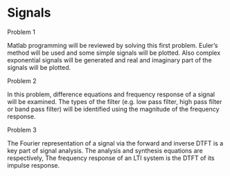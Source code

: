 Signals
=======
Problem 1

Matlab programming will be reviewed by solving this first problem. Euler’s method will be used and some simple signals will be plotted. Also complex exponential signals will be generated and real and imaginary part of the signals will be plotted. 

Problem 2

In this problem, difference equations and frequency response of a signal will be examined.  The types of the filter (e.g. low pass filter, high pass filter or band pass filter) will be identified using the magnitude of the frequency response. 

Problem 3

The Fourier representation of a signal via the forward and inverse DTFT is a key part  of signal analysis. The analysis and synthesis equations are respectively,
The frequency response of an LTI system is the DTFT of its impulse response.

